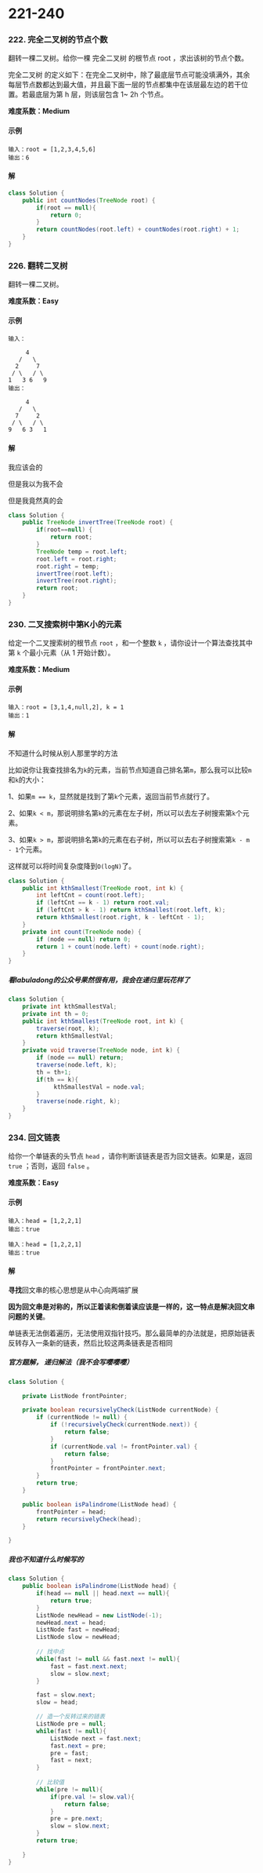 # 221-240

### 222. 完全二叉树的节点个数

翻转一棵二叉树。给你一棵 完全二叉树 的根节点 root ，求出该树的节点个数。

完全二叉树 的定义如下：在完全二叉树中，除了最底层节点可能没填满外，其余每层节点数都达到最大值，并且最下面一层的节点都集中在该层最左边的若干位置。若最底层为第 h 层，则该层包含 1~ 2h 个节点。

**难度系数：Medium**

#### 示例

```markown
输入：root = [1,2,3,4,5,6]
输出：6
```

#### 解

```java
class Solution {
    public int countNodes(TreeNode root) {
        if(root == null){
            return 0;
        }
        return countNodes(root.left) + countNodes(root.right) + 1;
    }
}
```



### 226. 翻转二叉树

翻转一棵二叉树。

**难度系数：Easy**

#### 示例

```markown
输入：

     4
   /   \
  2     7
 / \   / \
1   3 6   9
输出：

     4
   /   \
  7     2
 / \   / \
9   6 3   1
```



#### 解

我应该会的

但是我以为我不会

但是我竟然真的会

```java
class Solution {
    public TreeNode invertTree(TreeNode root) {
        if(root==null) {
            return root;
        }
        TreeNode temp = root.left;
        root.left = root.right;
        root.right = temp;
        invertTree(root.left);
        invertTree(root.right);
        return root;
    }
}
```

### 230. 二叉搜索树中第K小的元素

给定一个二叉搜索树的根节点 `root` ，和一个整数 `k` ，请你设计一个算法查找其中第 `k` 个最小元素（从 1 开始计数）。

**难度系数：Medium**

#### 示例

```markown
输入：root = [3,1,4,null,2], k = 1
输出：1
```

#### 解

不知道什么时候从别人那里学的方法

比如说你让我查找排名为`k`的元素，当前节点知道自己排名第`m`，那么我可以比较`m`和`k`的大小：

1、如果`m == k`，显然就是找到了第`k`个元素，返回当前节点就行了。

2、如果`k < m`，那说明排名第`k`的元素在左子树，所以可以去左子树搜索第`k`个元素。

3、如果`k > m`，那说明排名第`k`的元素在右子树，所以可以去右子树搜索第`k - m - 1`个元素。

这样就可以将时间复杂度降到`O(logN)`了。

```java
class Solution {
    public int kthSmallest(TreeNode root, int k) {
        int leftCnt = count(root.left);
        if (leftCnt == k - 1) return root.val;
        if (leftCnt > k - 1) return kthSmallest(root.left, k);
        return kthSmallest(root.right, k - leftCnt - 1);
    }
    private int count(TreeNode node) {
        if (node == null) return 0;
        return 1 + count(node.left) + count(node.right);
    }
}
```

##### 看labuladong的公众号果然很有用，我会在递归里玩花样了

```java
class Solution {
    private int kthSmallestVal;
    private int th = 0;
    public int kthSmallest(TreeNode root, int k) {
        traverse(root, k);
        return kthSmallestVal;
    }
    private void traverse(TreeNode node, int k) {
        if (node == null) return;
        traverse(node.left, k);
        th = th+1;
        if(th == k){
             kthSmallestVal = node.val;
        }
        traverse(node.right, k);
    }
}
```

### 234. 回文链表

 给你一个单链表的头节点 `head` ，请你判断该链表是否为回文链表。如果是，返回 `true` ；否则，返回 `false` 。 

**难度系数：Easy**

#### 示例

```markown
输入：head = [1,2,2,1]
输出：true

输入：head = [1,2,2,1]
输出：true
```

#### 解

 **寻找**回文串的核心思想是从中心向两端扩展 

 **因为回文串是对称的，所以正着读和倒着读应该是一样的，这一特点是解决回文串问题的关键**。 

 单链表无法倒着遍历，无法使用双指针技巧。那么最简单的办法就是，把原始链表反转存入一条新的链表，然后比较这两条链表是否相同 

##### 官方题解， 递归解法（我不会写嘤嘤嘤）

```java
class Solution {

    private ListNode frontPointer;

    private boolean recursivelyCheck(ListNode currentNode) {
        if (currentNode != null) {
            if (!recursivelyCheck(currentNode.next)) {
                return false;
            }
            if (currentNode.val != frontPointer.val) {
                return false;
            }
            frontPointer = frontPointer.next;
        }
        return true;
    }

    public boolean isPalindrome(ListNode head) {
        frontPointer = head;
        return recursivelyCheck(head);
    }

}
```

##### 我也不知道什么时候写的

```java
class Solution {
    public boolean isPalindrome(ListNode head) {
        if(head == null || head.next == null){
            return true;
        }
        ListNode newHead = new ListNode(-1);
        newHead.next = head;
        ListNode fast = newHead;
        ListNode slow = newHead;
		
        // 找中点
        while(fast != null && fast.next != null){
            fast = fast.next.next;
            slow = slow.next;
        }

        fast = slow.next;
        slow = head;

       	// 造一个反转过来的链表
        ListNode pre = null;
        while(fast != null){
            ListNode next = fast.next;
            fast.next = pre;
            pre = fast;
            fast = next;
        }
		
        // 比较值
        while(pre != null){
            if(pre.val != slow.val){
                return false;
            }
            pre = pre.next;
            slow = slow.next;
        }
        return true;

    }
}
```

